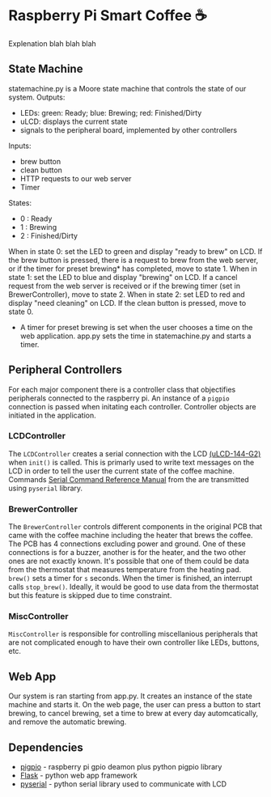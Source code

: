 # Raspberry Pi Smart Coffee ☕️

Explenation blah blah blah

## State Machine

statemachine.py is a Moore state machine that controls the state of our system.
Outputs:
- LEDs: green: Ready; blue: Brewing; red: Finished/Dirty
- uLCD: displays the current state
- signals to the peripheral board, implemented by other controllers

Inputs:
- brew button
- clean button
- HTTP requests to our web server
- Timer

States:
- 0 : Ready
- 1 : Brewing
- 2 : Finished/Dirty

When in state 0: set the LED to green and display "ready to brew" on LCD. If the brew button is pressed, there is a request to brew from the web server, or if the timer for preset brewing* has completed, move to state 1.
When in state 1: set the LED to blue and display "brewing" on LCD. If a cancel request from the web server is received or if the brewing timer (set in BrewerController), move to state 2.
When in state 2: set LED to red and display "need cleaning" on LCD. If the clean button is pressed, move to state 0.

* A timer for preset brewing is set when the user chooses a time on the web application. app.py sets the time in statemachine.py and starts a timer.

## Peripheral Controllers
For each major component there is a controller class that objectifies peripherals connected to the raspberry pi. An instance of a `pigpio` connection is passed when initating each controller. Controller objects are initiated in the application.

### LCDController

The `LCDController` creates a serial connection with the LCD [(uLCD-144-G2)](https://www.mouser.com/datasheet/2/451/uLCD_144_G2_Datasheet_R_1_6-1627133.pdf) when `init()` is called. This is primarly used to write text messages on the LCD in order to tell the user the current state of the coffee machine. Commands [Serial Command Reference Manual](https://cdn.sparkfun.com/assets/a/b/1/7/a/goldelox_serialcmdmanual.pdf) from the are transmitted using `pyserial` library.

### BrewerController

The `BrewerController` controls different components in the original PCB that came with the coffee machine including the heater that brews the coffee. The PCB has 4 connections excluding power and ground. One of these connections is for a buzzer, another is for the heater, and the two other ones are not exactly known. It's possible that one of them could be data from the thermostat that measures temperature from the heating pad. `brew()` sets a timer for `s` seconds. When the timer is finished, an interrupt calls `stop_brew()`. Ideally, it would be good to use data from the thermostat but this feature is skipped due to time constraint.

<picutre of brewer pcb>

### MiscController

`MiscController` is responsible for controlling miscellanious peripherals that are not complicated enough to have their own controller like LEDs, buttons, etc.

## Web App
Our system is ran starting from app.py. It creates an instance of the state machine and starts it. On the web page, the user can press a button to start brewing, to cancel brewing, set a time to brew at every day automcatically, and remove the automatic brewing.
<picture of UI>

## Dependencies
- [pigpio](https://abyz.me.uk/rpi/pigpio/index.html) - raspberry pi gpio deamon plus python pigpio library
- [Flask](https://flask.palletsprojects.com/en/stable/) - python web app framework
- [pyserial](https://pyserial.readthedocs.io/en/latest/) - python serial library used to communicate with LCD
